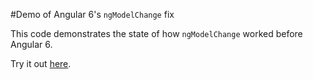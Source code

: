 #Demo of Angular 6's `ngModelChange` fix

This code demonstrates the state of how `ngModelChange` worked before Angular 6. 

Try it out [here](https://stackblitz.com/github/speedingplanet/ngmodelchange-old).

